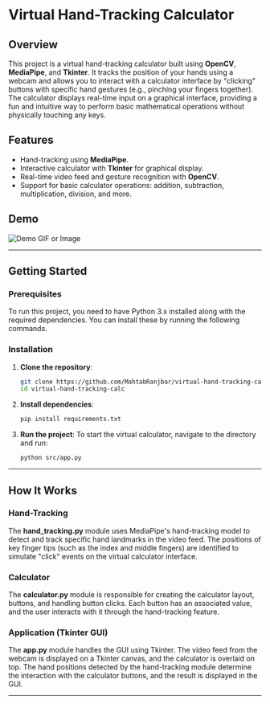 # Virtual Hand-Tracking Calculator

## Overview
This project is a virtual hand-tracking calculator built using **OpenCV**, **MediaPipe**, and **Tkinter**. It tracks the position of your hands using a webcam and allows you to interact with a calculator interface by "clicking" buttons with specific hand gestures (e.g., pinching your fingers together). The calculator displays real-time input on a graphical interface, providing a fun and intuitive way to perform basic mathematical operations without physically touching any keys.

## Features
- Hand-tracking using **MediaPipe**.
- Interactive calculator with **Tkinter** for graphical display.
- Real-time video feed and gesture recognition with **OpenCV**.
- Support for basic calculator operations: addition, subtraction, multiplication, division, and more.

## Demo
![Demo GIF or Image](demo.gif)


---

## Getting Started

### Prerequisites
To run this project, you need to have Python 3.x installed along with the required dependencies. You can install these by running the following commands.

### Installation

1. **Clone the repository**:
    ```bash
    git clone https://github.com/MahtabRanjbar/virtual-hand-tracking-calc.git
    cd virtual-hand-tracking-calc
    ```

2. **Install dependencies**:
    ```bash
    pip install requirements.txt
    ```

3. **Run the project**:
    To start the virtual calculator, navigate to the directory and run:
    ```bash
    python src/app.py
    ```


---

## How It Works

### Hand-Tracking
The **hand_tracking.py** module uses MediaPipe's hand-tracking model to detect and track specific hand landmarks in the video feed. The positions of key finger tips (such as the index and middle fingers) are identified to simulate "click" events on the virtual calculator interface.

### Calculator
The **calculator.py** module is responsible for creating the calculator layout, buttons, and handling button clicks. Each button has an associated value, and the user interacts with it through the hand-tracking feature.

### Application (Tkinter GUI)
The **app.py** module handles the GUI using Tkinter. The video feed from the webcam is displayed on a Tkinter canvas, and the calculator is overlaid on top. The hand positions detected by the hand-tracking module determine the interaction with the calculator buttons, and the result is displayed in the GUI.

---

